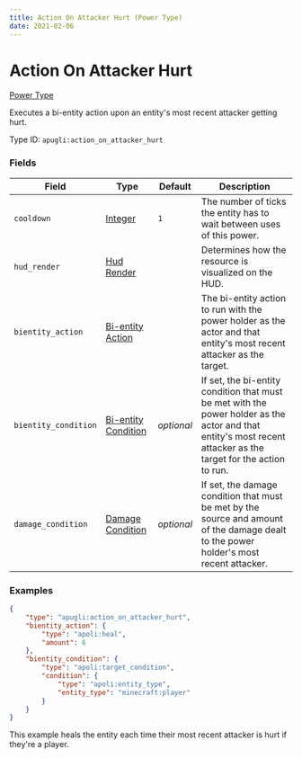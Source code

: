 ```yaml
---
title: Action On Attacker Hurt (Power Type)
date: 2021-02-06
---
```


# Action On Attacker Hurt

[Power Type](../power_types.md)

Executes a bi-entity action upon an entity's most recent attacker getting hurt.

Type ID: `apugli:action_on_attacker_hurt`


### Fields

Field | Type | Default | Description
------|------|---------|------------
`cooldown` | [Integer](https://origins.readthedocs.io/en/latest/types/data_types/integer/) | `1` | The number of ticks the entity has to wait between uses of this power.
`hud_render` | [Hud Render](https://origins.readthedocs.io/en/latest/types/data_types/hud_render) | | Determines how the resource is visualized on the HUD.
`bientity_action` | [Bi-entity Action](../bientity_action_types.md) | | The bi-entity action to run with the power holder as the actor and that entity's most recent attacker as the target.
`bientity_condition` | [Bi-entity Condition](../bientity_condition_types.md) | *optional* | If set, the bi-entity condition that must be met with the power holder as the actor and that entity's most recent attacker as the target for the action to run.
`damage_condition` | [Damage Condition](https://origins.readthedocs.io/en/latest/types/damage_condition_types/) | *optional* | If set, the damage condition that must be met by the source and amount of the damage dealt to the power holder's most recent attacker.


### Examples

```json
{
    "type": "apugli:action_on_attacker_hurt",
    "bientity_action": {
        "type": "apoli:heal",
        "amount": 6
    },
    "bientity_condition": {
        "type": "apoli:target_condition",
        "condition": {
            "type": "apoli:entity_type",
            "entity_type": "minecraft:player"
        }
    }
}
```
This example heals the entity each time their most recent attacker is hurt if they're a player.